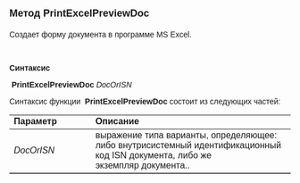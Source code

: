 <html>
<head>
<title>PrintExcelPreviewDoc</title>
</head>

<body>

<h1><strong><font face="Arial" size="4">Метод </font></strong>
<font size="4" face="Arial">PrintExcelPreviewDoc</font></h1>

<p><font face="Arial">Создает форму документа в программе MS Excel.</font></p>

<p><font face="Arial">&nbsp;</font></p>

<p class="label"><font face="Arial"><b>Синтаксис</b></font></p>

<p><font face="Arial"><strong>&nbsp;</strong><strong>PrintExcelPreviewDoc</strong><strong> </strong>
<em>DocOrISN</em><strong> </strong></font></p>

<p><font face="Arial">Синтаксис функции <strong>&nbsp;PrintExcelPreviewDoc </strong>
состоит из следующих частей:</font></p>

<table border="1" cellPadding="5" cols="2" frame="below" rules="rows" id="table1">
<TBODY>
  <tr vAlign="top">
    <td class="label" width="29%"><font face="Arial"><b>Параметр</b></font></td>
    <td class="label" width="71%"><font face="Arial"><strong>Описание</strong></font></td>
  </tr>
  <tr>
    <td width="29%"><font face="Arial"><em>DocOrISN</em></font></td>
    <td width="71%"><font face="Arial">выражение типа варианты, 
	определяющее: либо внутрисистемный идентификационный код ISN документа, либо 
	же экземпляр&nbsp;документа.. </font></td>
  </tr>
</table>

<p><font face="Arial">&nbsp;</font></p>
</body>
</html>

